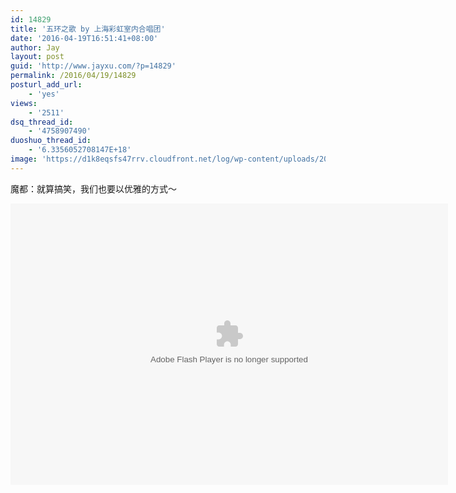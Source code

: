 ```yaml
---
id: 14829
title: '五环之歌 by 上海彩虹室内合唱团'
date: '2016-04-19T16:51:41+08:00'
author: Jay
layout: post
guid: 'http://www.jayxu.com/?p=14829'
permalink: /2016/04/19/14829
posturl_add_url:
    - 'yes'
views:
    - '2511'
dsq_thread_id:
    - '4758907490'
duoshuo_thread_id:
    - '6.3356052708147E+18'
image: 'https://d1k8eqsfs47rrv.cloudfront.net/log/wp-content/uploads/2016/04/57f0da4579a947949a8626db2bc93fff.jpg'
---
```


魔都：就算搞笑，我们也要以优雅的方式～

<embed width="700" height="450" wmode="transparent" quality="high" allowfullscreen="true" type="application/x-shockwave-flash" src="https://static.hdslb.com/miniloader.swf" flashvars="aid=4325352&page=1" pluginspage="https://www.adobe.com/shockwave/download/download.cgi?P1_Prod_Version=ShockwaveFlash"/>
